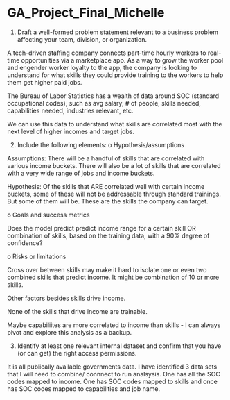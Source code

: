 # GA_Project_Final_Michelle

1.	Draft a well-formed problem statement relevant to a business problem affecting your team, division, or organization.

A tech-driven staffing company connects part-time hourly workers to real-time opportunities via a marketplace app. As a way to grow the worker pool and engender worker loyalty to the app, the company is looking to understand for what skills they could provide training to the workers to help them get higher paid jobs.

The Bureau of Labor Statistics has a wealth of data around SOC (standard occupational codes), such as avg salary, # of people, skills needed, capabilities needed, industries relevant, etc.

We can use this data to understand what skills are correlated most with the next level of higher incomes and target jobs.

2.	Include the following elements:
o	Hypothesis/assumptions

Assumptions: There will be a handful of skills that are correlated with various income buckets. There will also be a lot of skills that are correlated with a very wide range of jobs and income buckets. 

Hypothesis: Of the skills that ARE correlated well with certain income buckets, some of these will not be addressable through standard trainings. But some of them will be. These are the skills the company can target.

o	Goals and success metrics

Does the model predict predict income range for a certain skill OR combination of skills, based on the training data, with a 90% degree of confidence?

o	Risks or limitations

Cross over between skills may make it hard to isolate one or even two combined skills that predict income. It might be combination of 10 or more skills. 

Other factors besides skills drive income. 

None of the skills that drive income are trainable. 

Maybe capabiliites are more correlated to income than skills - I can always pivot and explore this analysis as a backup. 

3.	Identify at least one relevant internal dataset and confirm that you have (or can get) the right access permissions.

It is all publically available governments data. I have identified 3 data sets that I will need to combine/ connnect to run analsysis. One has all the SOC codes mapped to income. One has SOC codes mapped to skills and once has SOC codes mapped to capabilities and job name.
